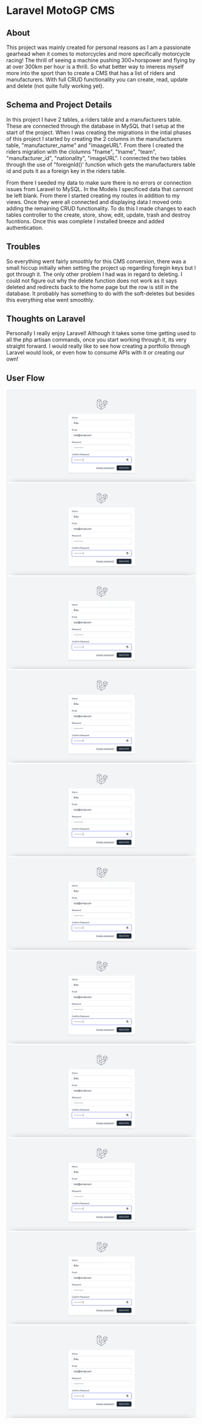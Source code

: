 # Laravel MotoGP CMS

## About 
This project was mainly created for personal reasons as I am a passionate gearhead when it comes to motorcycles and more specifically motorcycle racing! The thrill of seeing a machine pushing 300+horspower and flying by at over 300km per hour is a thrill. So what better way to imeress myself more into the sport than to create a CMS that has a list of riders and manufacturers. With full CRUD functionality you can create, read, update and delete (not quite fully working yet).

## Schema and Project Details
In this project I have 2 tables, a riders table and a manufacturers table. These are connected through the database in MySQL that I setup at the start of the project. When I was creating the migrations in the intial phases of this project I started by creating the 2 columns in the manufacturers table, "manufacturer_name" and "imaageURL". From there I created the riders migration with the clolumns "fname", "lname", "team", "manufacturer_id", "nationality", "imageURL". I connected the two tables through the use of "foreignId()' function which gets the manufacturers table id and puts it as a foreign key in the riders table. 

From there I seeded my data to make sure there is no errors or connection issues from Laravel to MySQL. In the Models I specificed data that cannont be left blank. From there I started creating my routes in addition to my views. Once they were all connected and displaying data I moved onto adding the remaining CRUD functionality. To do this I made changes to each tables controller to the create, store, show, edit, update, trash and destroy fucntions. Once this was complete I installed breeze and added authentication.

## Troubles
So everything went fairly smoothly for this CMS conversion, there was a small hiccup initially when setting the project up regarding foregin keys but I got through it. The only other problem I had was in regard to deleting. I could not figure out why the delete function does not work as it says deleted and redirects back to the home page but the row is still in the database. It probably has something to do with the soft-deletes but besides this everything else went smoothly.

## Thoughts on Laravel
Personally I really enjoy Laravel! Although it takes some time getting used to all the php artisan commands, once you start working through it, its very straight forward. I would really like to see how creating a portfolio through Laravel would look, or even how to consume APIs with it or creating our own!

## User Flow
![MotoGP CMS Flow1](/flow/flow1.png "MotoGP CMS Flow1")
![MotoGP CMS Flow2](/flow/flow1.png "MotoGP CMS Flow2")
![MotoGP CMS Flow3](/flow/flow1.png "MotoGP CMS Flow3")
![MotoGP CMS Flow4](/flow/flow1.png "MotoGP CMS Flow4")
![MotoGP CMS Flow5](/flow/flow1.png "MotoGP CMS Flow5")
![MotoGP CMS Flow6](/flow/flow1.png "MotoGP CMS Flow6")
![MotoGP CMS Flow7](/flow/flow1.png "MotoGP CMS Flow7")
![MotoGP CMS Flow8](/flow/flow1.png "MotoGP CMS Flow8")
![MotoGP CMS Flow9](/flow/flow1.png "MotoGP CMS Flow9")
![MotoGP CMS Flow10](/flow/flow1.png "MotoGP CMS Flow10")
![MotoGP CMS Flow11](/flow/flow1.png "MotoGP CMS Flow11")

